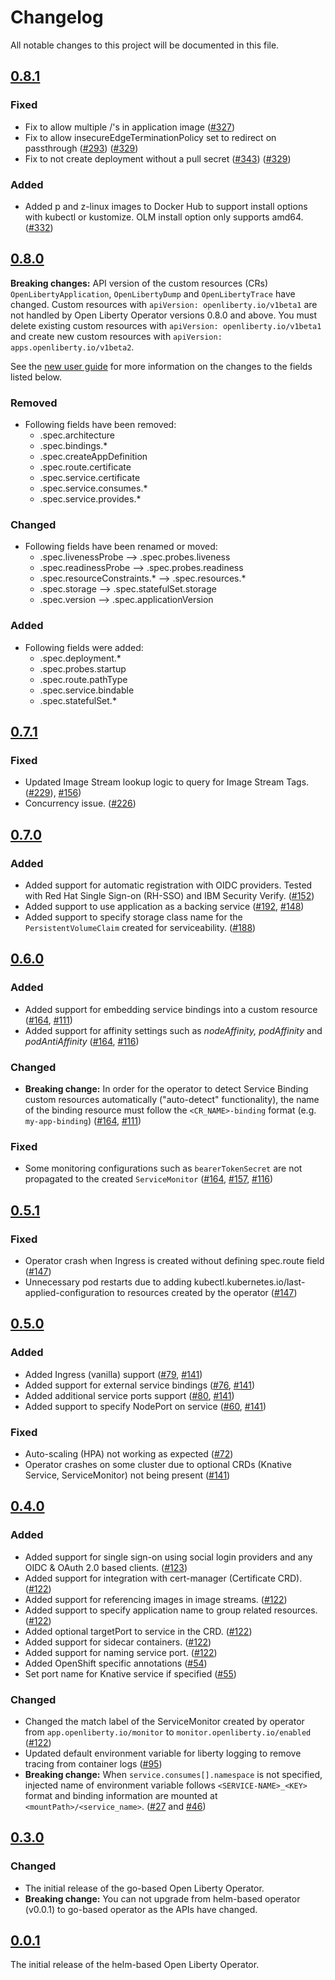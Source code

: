 <!--
This file includes chronologically ordered list of notable changes visible to end users for each version of the Open Liberty Operator. Keep a summary of the change and link to the pull request.

The format is based on [Keep a Changelog](https://keepachangelog.com/en/1.0.0/),
and this project adheres to [Semantic Versioning](https://semver.org/spec/v2.0.0.html).
-->

# Changelog

All notable changes to this project will be documented in this file.

## [0.8.1]

### Fixed

- Fix to allow multiple /'s in application image ([#327](https://github.com/OpenLiberty/open-liberty-operator/pull/327))
- Fix to allow insecureEdgeTerminationPolicy set to redirect on passthrough ([#293](https://github.com/application-stacks/runtime-component-operator/pull/293)) ([#329](https://github.com/OpenLiberty/open-liberty-operator/pull/329))
- Fix to not create deployment without a pull secret ([#343](https://github.com/application-stacks/runtime-component-operator/pull/343)) ([#329](https://github.com/OpenLiberty/open-liberty-operator/pull/329))

### Added

- Added p and z-linux images to Docker Hub to support install options with kubectl or kustomize. OLM install option only supports amd64. ([#332](https://github.com/OpenLiberty/open-liberty-operator/pull/323))

## [0.8.0]

**Breaking changes:** API version of the custom resources (CRs) `OpenLibertyApplication`, `OpenLibertyDump` and `OpenLibertyTrace` have changed. Custom resources with `apiVersion: openliberty.io/v1beta1` are not handled by Open Liberty Operator versions 0.8.0 and above. You must delete existing custom resources with `apiVersion: openliberty.io/v1beta1` and create new custom resources with `apiVersion: apps.openliberty.io/v1beta2`.

See the [new user guide](https://github.com/OpenLiberty/open-liberty-operator/blob/main/doc/user-guide-v1beta2.adoc) for more information on the changes to the fields listed below.

### Removed

- Following fields have been removed:
  - .spec.architecture
  - .spec.bindings.*
  - .spec.createAppDefinition
  - .spec.route.certificate
  - .spec.service.certificate
  - .spec.service.consumes.*
  - .spec.service.provides.*

### Changed

- Following fields have been renamed or moved:
  - .spec.livenessProbe --> .spec.probes.liveness
  - .spec.readinessProbe --> .spec.probes.readiness
  - .spec.resourceConstraints.* --> .spec.resources.*
  - .spec.storage --> .spec.statefulSet.storage
  - .spec.version --> .spec.applicationVersion

### Added

- Following fields were added: 
  - .spec.deployment.*
  - .spec.probes.startup
  - .spec.route.pathType
  - .spec.service.bindable
  - .spec.statefulSet.*

## [0.7.1]

### Fixed

- Updated Image Stream lookup logic to query for Image Stream Tags. ([#229](https://github.com/OpenLiberty/open-liberty-operator/pull/229)), [#156](https://github.com/application-stacks/runtime-component-operator/pull/156))
- Concurrency issue. ([#226](https://github.com/OpenLiberty/open-liberty-operator/pull/226))

## [0.7.0]

### Added

- Added support for automatic registration with OIDC providers. Tested with Red Hat Single Sign-on (RH-SSO) and IBM Security Verify. ([#152](https://github.com/OpenLiberty/open-liberty-operator/pull/152))
- Added support to use application as a backing service ([#192](https://github.com/OpenLiberty/open-liberty-operator/pull/192), [#148](https://github.com/application-stacks/runtime-component-operator/pull/148))
- Added support to specify storage class name for the `PersistentVolumeClaim` created for serviceability. ([#188](https://github.com/OpenLiberty/open-liberty-operator/pull/188))


## [0.6.0]

### Added

- Added support for embedding service bindings into a custom resource ([#164](https://github.com/OpenLiberty/open-liberty-operator/pull/164), [#111](https://github.com/application-stacks/runtime-component-operator/pull/111))
- Added support for affinity settings such as _nodeAffinity, podAffinity_ and _podAntiAffinity_ ([#164](https://github.com/OpenLiberty/open-liberty-operator/pull/164), [#116](https://github.com/application-stacks/runtime-component-operator/pull/116))

### Changed

- **Breaking change:** In order for the operator to detect Service Binding custom resources automatically ("auto-detect" functionality), the name of the binding resource must follow the `<CR_NAME>-binding` format (e.g. `my-app-binding`) ([#164](https://github.com/OpenLiberty/open-liberty-operator/pull/164), [#111](https://github.com/application-stacks/runtime-component-operator/pull/111))

### Fixed

- Some monitoring configurations such as `bearerTokenSecret` are not propagated to the created `ServiceMonitor` ([#164](https://github.com/OpenLiberty/open-liberty-operator/pull/164), [#157](https://github.com/OpenLiberty/open-liberty-operator/issues/157), [#116](https://github.com/application-stacks/runtime-component-operator/pull/116))

## [0.5.1]

### Fixed

- Operator crash when Ingress is created without defining spec.route field ([#147](https://github.com/OpenLiberty/open-liberty-operator/pull/147))
- Unnecessary pod restarts due to adding kubectl.kubernetes.io/last-applied-configuration to resources created by the operator ([#147](https://github.com/OpenLiberty/open-liberty-operator/pull/147))

## [0.5.0]

### Added

- Added Ingress (vanilla) support ([#79](https://github.com/application-stacks/runtime-component-operator/pull/79), [#141](https://github.com/OpenLiberty/open-liberty-operator/pull/141))
- Added support for external service bindings ([#76](https://github.com/application-stacks/runtime-component-operator/pull/76), [#141](https://github.com/OpenLiberty/open-liberty-operator/pull/141))
- Added additional service ports support ([#80](https://github.com/application-stacks/runtime-component-operator/pull/80), [#141](https://github.com/OpenLiberty/open-liberty-operator/pull/141))
- Added support to specify NodePort on service ([#60](https://github.com/application-stacks/runtime-component-operator/pull/60), [#141](https://github.com/OpenLiberty/open-liberty-operator/pull/141))

### Fixed

- Auto-scaling (HPA) not working as expected ([#72](https://github.com/application-stacks/runtime-component-operator/pull/72))
- Operator crashes on some cluster due to optional CRDs (Knative Service, ServiceMonitor) not being present ([#141](https://github.com/OpenLiberty/open-liberty-operator/pull/141))


## [0.4.0]

### Added

- Added support for single sign-on using social login providers and any OIDC & OAuth 2.0 based clients. ([#123](https://github.com/OpenLiberty/open-liberty-operator/pull/122))
- Added support for integration with cert-manager (Certificate CRD). ([#122](https://github.com/OpenLiberty/open-liberty-operator/pull/122))
- Added support for referencing images in image streams. ([#122](https://github.com/OpenLiberty/open-liberty-operator/pull/122))
- Added support to specify application name to group related resources. ([#122](https://github.com/OpenLiberty/open-liberty-operator/pull/122))
- Added optional targetPort to service in the CRD. ([#122](https://github.com/OpenLiberty/open-liberty-operator/pull/122))
- Added support for sidecar containers. ([#122](https://github.com/OpenLiberty/open-liberty-operator/pull/122))
- Added support for naming service port.  ([#122](https://github.com/OpenLiberty/open-liberty-operator/pull/122))
- Added OpenShift specific annotations ([#54](https://github.com/application-stacks/runtime-component-operator/pull/54))
- Set port name for Knative service if specified ([#55](https://github.com/application-stacks/runtime-component-operator/pull/55))

### Changed

- Changed the match label of the ServiceMonitor created by operator from `app.openliberty.io/monitor` to `monitor.openliberty.io/enabled` ([#122](https://github.com/OpenLiberty/open-liberty-operator/pull/122))
- Updated default environment variable for liberty logging to remove tracing from container logs ([#95](https://github.com/OpenLiberty/open-liberty-operator/issues/95))
- **Breaking change:** When `service.consumes[].namespace` is not specified, injected name of environment variable follows `<SERVICE-NAME>_<KEY>` format and binding information are mounted at `<mountPath>/<service_name>`. ([#27](https://github.com/application-stacks/runtime-component-operator/pull/27) and [#46](https://github.com/application-stacks/runtime-component-operator/pull/46))

## [0.3.0]

### Changed

- The initial release of the go-based Open Liberty Operator. 
- **Breaking change:** You can not upgrade from helm-based operator (v0.0.1) to go-based operator as the APIs have changed. 

## [0.0.1]

The initial release of the helm-based Open Liberty Operator.

[Unreleased]: https://github.com/OpenLiberty/open-liberty-operator/compare/v0.8.1...HEAD
[0.8.1]: https://github.com/OpenLiberty/open-liberty-operator/releases/tag/v0.8.1
[0.8.0]: https://github.com/OpenLiberty/open-liberty-operator/releases/tag/v0.8.0
[0.7.1]: https://github.com/OpenLiberty/open-liberty-operator/compare/v0.6.0...v0.7.1
[0.7.0]: https://github.com/OpenLiberty/open-liberty-operator/compare/v0.6.0...v0.7.0
[0.6.0]: https://github.com/OpenLiberty/open-liberty-operator/compare/v0.5.1...v0.6.0
[0.5.1]: https://github.com/OpenLiberty/open-liberty-operator/compare/v0.5.0...v0.5.1
[0.5.0]: https://github.com/OpenLiberty/open-liberty-operator/compare/v0.4.0...v0.5.0
[0.4.0]: https://github.com/OpenLiberty/open-liberty-operator/compare/v0.3.0...v0.4.0
[0.3.0]: https://github.com/OpenLiberty/open-liberty-operator/compare/v0.0.1...v0.3.0
[0.0.1]: https://github.com/OpenLiberty/open-liberty-operator/releases/tag/v0.0.1
